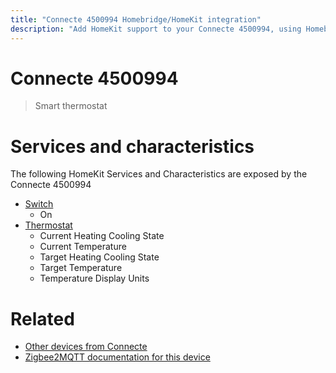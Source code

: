 ```yaml
---
title: "Connecte 4500994 Homebridge/HomeKit integration"
description: "Add HomeKit support to your Connecte 4500994, using Homebridge, Zigbee2MQTT and homebridge-z2m."
---
```

<!---
This file has been GENERATED using src/docgen/docgen.ts
DO NOT EDIT THIS FILE MANUALLY!
-->
# Connecte 4500994
> Smart thermostat


# Services and characteristics
The following HomeKit Services and Characteristics are exposed by
the Connecte 4500994

* [Switch](../../switch.md)
  * On
* [Thermostat](../../climate.md)
  * Current Heating Cooling State
  * Current Temperature
  * Target Heating Cooling State
  * Target Temperature
  * Temperature Display Units


# Related
* [Other devices from Connecte](../index.md#connecte)
* [Zigbee2MQTT documentation for this device](https://www.zigbee2mqtt.io/devices/4500994.html)